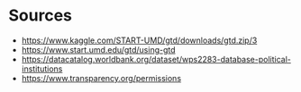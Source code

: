 # Sources

* https://www.kaggle.com/START-UMD/gtd/downloads/gtd.zip/3
* https://www.start.umd.edu/gtd/using-gtd
* https://datacatalog.worldbank.org/dataset/wps2283-database-political-institutions
* https://www.transparency.org/permissions
